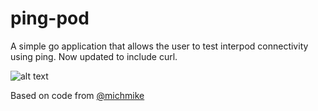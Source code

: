 # ping-pod

A simple go application that allows the user to test interpod connectivity using ping. Now updated to include curl. 

![alt text](https://media.giphy.com/media/l0Iy5gWIDuwePJ9EA/giphy.gif)

Based on code from [@michmike](https://github.com/michmike/dotnetes/tree/master/images/linux/envy-go)
